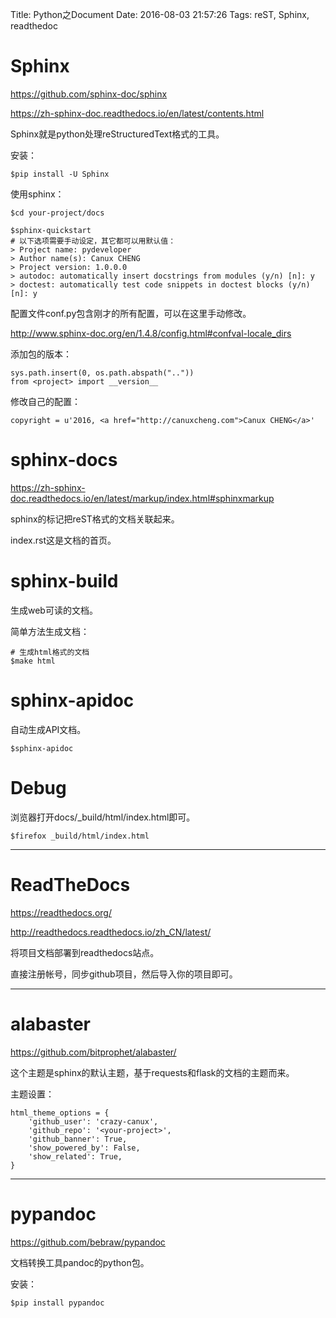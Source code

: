 Title: Python之Document
Date: 2016-08-03 21:57:26
Tags: reST, Sphinx, readthedoc



# Sphinx

<https://github.com/sphinx-doc/sphinx>

<https://zh-sphinx-doc.readthedocs.io/en/latest/contents.html>

Sphinx就是python处理reStructuredText格式的工具。

安装：

    $pip install -U Sphinx

使用sphinx：

    $cd your-project/docs

    $sphinx-quickstart
    # 以下选项需要手动设定，其它都可以用默认值：
    > Project name: pydeveloper
    > Author name(s): Canux CHENG
    > Project version: 1.0.0.0
    > autodoc: automatically insert docstrings from modules (y/n) [n]: y
    > doctest: automatically test code snippets in doctest blocks (y/n) [n]: y

配置文件conf.py包含刚才的所有配置，可以在这里手动修改。

<http://www.sphinx-doc.org/en/1.4.8/config.html#confval-locale_dirs>

添加包的版本：

    sys.path.insert(0, os.path.abspath(".."))
    from <project> import __version__

修改自己的配置：

    copyright = u'2016, <a href="http://canuxcheng.com">Canux CHENG</a>'

# sphinx-docs

<https://zh-sphinx-doc.readthedocs.io/en/latest/markup/index.html#sphinxmarkup>

sphinx的标记把reST格式的文档关联起来。

index.rst这是文档的首页。

# sphinx-build

生成web可读的文档。

简单方法生成文档：

    # 生成html格式的文档
    $make html

# sphinx-apidoc

自动生成API文档。

    $sphinx-apidoc

# Debug

浏览器打开docs/_build/html/index.html即可。

    $firefox _build/html/index.html

***

# ReadTheDocs

<https://readthedocs.org/>

<http://readthedocs.readthedocs.io/zh_CN/latest/>

将项目文档部署到readthedocs站点。

直接注册帐号，同步github项目，然后导入你的项目即可。

***

# alabaster

<https://github.com/bitprophet/alabaster/>

这个主题是sphinx的默认主题，基于requests和flask的文档的主题而来。

主题设置：

    html_theme_options = {
        'github_user': 'crazy-canux',
        'github_repo': '<your-project>',
        'github_banner': True,
        'show_powered_by': False,
        'show_related': True,
    }

***

# pypandoc

<https://github.com/bebraw/pypandoc>

文档转换工具pandoc的python包。

安装：

    $pip install pypandoc

